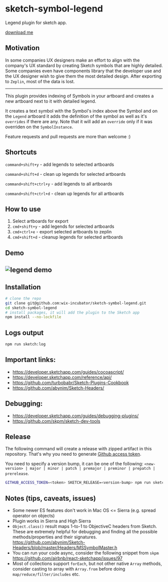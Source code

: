 # sketch-symbol-legend

Legend plugin for sketch app.

[download me](https://github.com/wix-incubator/sketch-symbol-legend/releases/download/v1.7.5/Sketch.zip)

## Motivation

In some companies UX designers make an effort to align with the company's UX standard by creating Sketch symbols that are highly detailed.
Some companies even have components library that the developer use and the UX designer wish to give them the most detailed design.
After exporting to `Zeplin`, most of the data is lost.

---

This plugin provides indexing of Symbols in your artboard and creates a new artboard next to it with detailed legend.

It creates a text symbol with the Symbol's index above the Symbol and on the `Legend` artboard it adds the definition of the symbol as well as it's `overrides` if there are any.
Note that it will add an `override` only if it was overriden on the `SymbolInstance`.

Feature requests and pull requests are more than welcome :)

## Shortcuts

`command+shift+y` - add legends to selected artboards

`command+shift+d` - clean up legends for selected artboards

`command+shift+ctrl+y` - add legends to all artboards

`command+shift+ctrl+d` - clean up legends for all artboards

## How to use

1.  Select artboards for export
2.  `cmd+shift+y` - add legends for selected artboards
3.  `cmd+ctrl+e` - export selected artboards to zeplin
4.  `cmd+shift+d` - cleanup legends for selected artboards

## Demo

## ![legend demo](https://github.com/wix-incubator/sketch-symbol-legend/blob/master/LegendPlugin.gif)

## Installation

```sh
# clone the repo
git clone git@github.com:wix-incubator/sketch-symbol-legend.git
cd sketch-symbol-legend
# install packages, it will add the plugin to the Sketch app
npm install --no-lockfile
```

## Logs output

```sh
npm run sketch:log
```

## Important links:

* https://developer.sketchapp.com/guides/cocoascript/
* https://developer.sketchapp.com/reference/api/
* https://github.com/turbobabr/Sketch-Plugins-Cookbook
* https://github.com/abynim/Sketch-Headers/

## Debugging:

* https://developer.sketchapp.com/guides/debugging-plugins/
* https://github.com/skpm/sketch-dev-tools

## Release

The following command will create a release with zipped artifact in this repository.
That's why you need to generate [Github access token](https://github.com/settings/tokens).

You need to specify a version bump, it can be one of the following:
`<new-version> | major | minor | patch | premajor | preminor | prepatch | prerelease`.

```sh
GITHUB_ACCESS_TOKEN=<token> SKETCH_RELEASE=<version-bump> npm run sketch:release
```

## Notes (tips, caveats, issues)

* Some newer ES features don't work in Mac OS <= Sierra (e.g. spread operator on objects)
* Plugin works in Sierra and High Sierra
* `Object.class()` result maps 1-to-1 to ObjectiveC headers from Sketch.
  These are extremely helpful for debugging and finding all the possible methods/properties and their signatures.
  https://github.com/abynim/Sketch-Headers/blob/master/Headers/MSSymbolMaster.h
* You can run your code async, consider the following snippet from `skpm`
  https://github.com/airbnb/react-sketchapp/issues/97
* Most of collections support `forEach`, but not other native `Array` methods,
  consider casting to array with `Array.from` before doing `map/reduce/filter/includes` etc.
